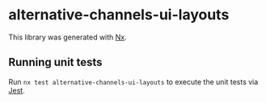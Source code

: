 # alternative-channels-ui-layouts

This library was generated with [Nx](https://nx.dev).

## Running unit tests

Run `nx test alternative-channels-ui-layouts` to execute the unit tests via [Jest](https://jestjs.io).

